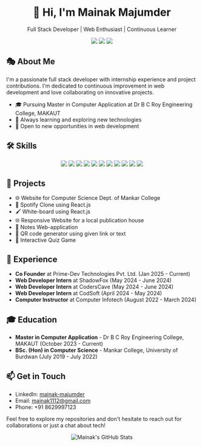 <div align="center">
  <h1>👋 Hi, I'm Mainak Majumder</h1>
  <p>Full Stack Developer | Web Enthusiast | Continuous Learner</p>
</div>

<p align="center">
  <a href="https://www.linkedin.com/in/mainak-majumder"><img src="https://img.shields.io/badge/-LinkedIn-0077B5?style=for-the-badge&logo=Linkedin&logoColor=white"/></a>
  <a href="mailto:mainakoffcial.write@gmail.com"><img src="https://img.shields.io/badge/-Gmail-D14836?style=for-the-badge&logo=Gmail&logoColor=white"/></a>
  <a href="https://github.com/mainak1023"><img src="https://img.shields.io/badge/-GitHub-181717?style=for-the-badge&logo=GitHub&logoColor=white"/></a>
<!--   <a href="https://x.com/Mainak1610"><img src="https://img.shields.io/badge/-Twitter-181717?style=for-the-badge&logo=Twitter&logoColor=white"/></a> -->
</p>

## 🎭 About Me

I'm a passionate full stack developer with internship experience and project contributions. I'm dedicated to continuous improvement in web development and love collaborating on innovative projects.

- 🎓 Pursuing Master in Computer Application at Dr B C Roy Engineering College, MAKAUT
- 🌱 Always learning and exploring new technologies
- 💼 Open to new opportunities in web development

## 🛠️ Skills

<p align="center">
  <img src="https://img.shields.io/badge/-Java-007396?style=for-the-badge&logo=java&logoColor=white"/>
  <img src="https://img.shields.io/badge/-Python-3776AB?style=for-the-badge&logo=python&logoColor=white"/>
  <img src="https://img.shields.io/badge/-JavaScript-F7DF1E?style=for-the-badge&logo=javascript&logoColor=black"/>
  <img src="https://img.shields.io/badge/-PHP-777BB4?style=for-the-badge&logo=php&logoColor=white"/>
  <img src="https://img.shields.io/badge/-MySQL-4479A1?style=for-the-badge&logo=mysql&logoColor=white"/>
  <img src="https://img.shields.io/badge/-HTML5-E34F26?style=for-the-badge&logo=html5&logoColor=white"/>
  <img src="https://img.shields.io/badge/-CSS3-1572B6?style=for-the-badge&logo=css3&logoColor=white"/>
  <img src="https://img.shields.io/badge/-React-61DAFB?style=for-the-badge&logo=react&logoColor=black"/>
  <img src="https://img.shields.io/badge/-Spring_Boot-6DB33F?style=for-the-badge&logo=spring-boot&logoColor=white"/>
  <img src="https://img.shields.io/badge/-Git-F05032?style=for-the-badge&logo=git&logoColor=white"/>
  <img src="https://img.shields.io/badge/-Linux-FCC624?style=for-the-badge&logo=linux&logoColor=black"/>
</p>

## 🚀 Projects

- 🌐 Website for Computer Science Dept. of Mankar College
- 🎵 Spotify Clone using React.js
- 🖌️ White-board using React.js
- 🌐 Responsive Website for a local publication house
- 📝 Notes Web-application
- 🔗 QR code generator using given link or text
- 🧠 Interactive Quiz Game

## 💼 Experience

- **Co Founder** at Prime-Dev Technologies Pvt. Ltd. (Jan 2025 - Current)
- **Web Developer Intern** at ShadowFox (May 2024 - June 2024)
- **Web Developer Intern** at CodersCave (May 2024 - June 2024)
- **Web Developer Intern** at CodSoft (April 2024 - May 2024)
- **Computer Instructor** at Computer Infotech (August 2022 - March 2024)

## 🎓 Education

- **Master in Computer Application** - Dr B C Roy Engineering College, MAKAUT (October 2023 - Current)
- **BSc. (Hon) in Computer Science** - Mankar College, University of Burdwan (July 2019 - July 2022)

## 📫 Get in Touch

- LinkedIn: [mainak-majumder](https://www.linkedin.com/in/mainak-majumder)
- Email: mainak1112@gmail.com
- Phone: +91 8629997123

Feel free to explore my repositories and don't hesitate to reach out for collaborations or just a chat about tech!

<div align="center">
  <img src="https://github-readme-stats.vercel.app/api?username=mainak1023&show_icons=true&theme=radical" alt="Mainak's GitHub Stats" />
</div>

<!-- <div align="center">
  <img src="https://github-readme-streak-stats.herokuapp.com/?user=mainak1023&theme=radical" alt="Mainak's GitHub Streak" />
</div> -->
